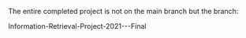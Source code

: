 The entire completed project is not on the main branch but the branch:

Information-Retrieval-Project-2021---Final 
